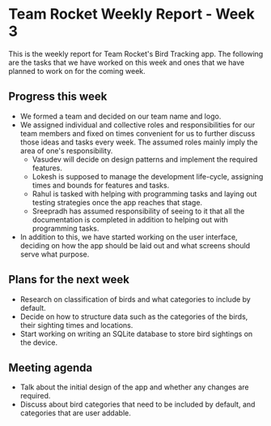# Team Rocket Weekly Report - Week 3

This is the weekly report for Team Rocket's Bird Tracking app. The following are the tasks that we have worked on this week and ones that we have planned to work on for the coming week.


## Progress this week

*  We formed a team and decided on our team name and logo.
*  We assigned individual and collective roles and responsibilities for our team members and fixed on times convenient for us to further discuss those ideas and tasks every week. The assumed roles mainly imply the area of one's responsibility.
    *  Vasudev will decide on design patterns and implement the required features.
    *  Lokesh is supposed to manage the development life-cycle, assigning times and bounds for features and tasks.
    *  Rahul is tasked with helping with programming tasks and laying out testing strategies once the app reaches that stage.
    *  Sreepradh has assumed responsibility of seeing to it that all the documentation is completed in addition to helping out with programming tasks.
*  In addition to this, we have started working on the user interface, deciding on how the app should be laid out and what screens should serve what purpose.


## Plans for the next week

*  Research on classification of birds and what categories to include by default. 
*  Decide on how to structure data such as the categories of the birds, their sighting times and locations.
*  Start working on writing an SQLite database to store bird sightings on the device.


## Meeting agenda

*  Talk about the initial design of the app and whether any changes are required.
*  Discuss about bird categories that need to be included by default, and categories that are user addable.